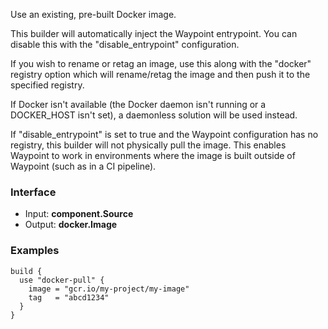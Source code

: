 <!-- This file was generated via `make gen/integrations-hcl` -->
Use an existing, pre-built Docker image.

This builder will automatically inject the Waypoint entrypoint. You
can disable this with the "disable_entrypoint" configuration.

If you wish to rename or retag an image, use this along with the
"docker" registry option which will rename/retag the image and then
push it to the specified registry.

If Docker isn't available (the Docker daemon isn't running or a DOCKER_HOST
isn't set), a daemonless solution will be used instead.

If "disable_entrypoint" is set to true and the Waypoint configuration
has no registry, this builder will not physically pull the image. This enables
Waypoint to work in environments where the image is built outside of Waypoint
(such as in a CI pipeline).

### Interface

- Input: **component.Source**
- Output: **docker.Image**

### Examples

```hcl
build {
  use "docker-pull" {
    image = "gcr.io/my-project/my-image"
    tag   = "abcd1234"
  }
}
```

